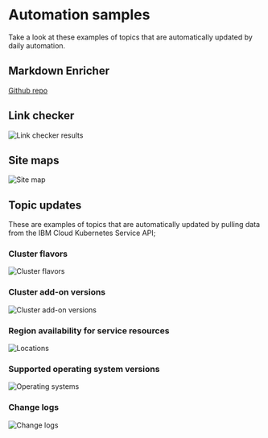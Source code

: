 # Automation samples

Take a look at these examples of topics that are automatically updated by daily automation.


## Markdown Enricher

[Github repo](https://github.com/IBM/md-enricher-for-cicd)


## Link checker

![Link checker results](images/link-checker.png)


## Site maps

![Site map](https://cloud.ibm.com/docs/instructlab?topic=instructlab-sitemap&interface=ui)


## Topic updates

These are examples of topics that are automatically updated by pulling data from the IBM Cloud Kubernetes Service API;

### Cluster flavors

![Cluster flavors](images/cluster-flavors.jpg)

### Cluster add-on versions

![Cluster add-on versions](images/add-on-versions.jpg)

### Region availability for service resources

![Locations](images/locations.png)

### Supported operating system versions

![Operating systems](images/os.jpg)


### Change logs

![Change logs](images/changelogs.jpg)